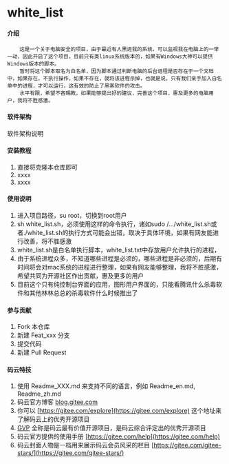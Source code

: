 # white_list

#### 介绍
        这是一个关于电脑安全的项目，由于最近有人黑进我的系统，可以监视我在电脑上的一举一动，因此开启了这个项目，目前只有类linux系统版本的，如果有Windows大神可以提供Windows版本的脚本。
        暂时将这个脚本取名为白名单，因为脚本通过判断电脑的后台进程是否存在于一个文档中，如果存在，不执行操作，如果不存在，就将该进程杀掉，也就是说，只有我们亲手加入白名单中的进程，才可以运行，这有效的防止了黑客软件的攻击。
        水平有限，希望不吝赐教，如果能够提出好的建议，完善这个项目，惠及更多的电脑用户，我将不胜感激。

#### 软件架构
软件架构说明


#### 安装教程

1.  直接将克隆本仓库即可
2.  xxxx
3.  xxxx

#### 使用说明

1.  进入项目路径，su root，切换到root用户
2.  sh white_list.sh，必须使用这样的命令执行，诸如sudo /.../white_list.sh或者./white_list.sh的执行方式可能会出错，取决于具体环境，如果有网友能进行改善，将不胜感激
3.  white_list.sh是白名单执行脚本，white_list.txt中存放用户允许执行的进程，
4.  由于系统进程众多，不知道哪些进程是必须的，哪些进程是非必须的，后期有时间将会对mac系统的进程进行整理，如果有网友能够整理，我将不胜感激，希望共同为开源社区作出贡献，惠及更多的用户
5.  目前这个只有纯控制台界面的应用，图形用户界面的，只能看腾讯什么杀毒软件和其他林林总总的杀毒软件什么时候推出了
#### 参与贡献

1.  Fork 本仓库
2.  新建 Feat_xxx 分支
3.  提交代码
4.  新建 Pull Request


#### 码云特技

1.  使用 Readme\_XXX.md 来支持不同的语言，例如 Readme\_en.md, Readme\_zh.md
2.  码云官方博客 [blog.gitee.com](https://blog.gitee.com)
3.  你可以 [https://gitee.com/explore](https://gitee.com/explore) 这个地址来了解码云上的优秀开源项目
4.  [GVP](https://gitee.com/gvp) 全称是码云最有价值开源项目，是码云综合评定出的优秀开源项目
5.  码云官方提供的使用手册 [https://gitee.com/help](https://gitee.com/help)
6.  码云封面人物是一档用来展示码云会员风采的栏目 [https://gitee.com/gitee-stars/](https://gitee.com/gitee-stars/)
